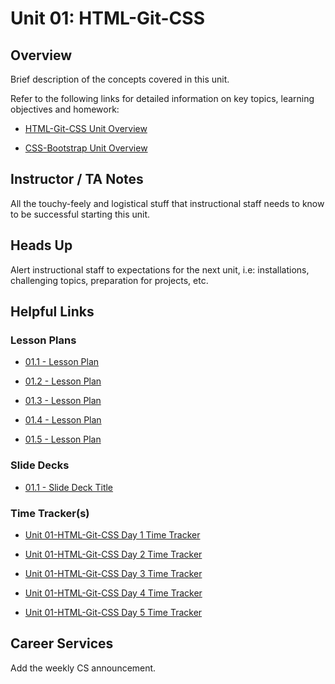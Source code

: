 # Unit 01: HTML-Git-CSS

## Overview

Brief description of the concepts covered in this unit.

Refer to the following links for detailed information on key topics, learning objectives and homework:

  * [HTML-Git-CSS Unit Overview](../../../01-Class-Content/01-HTML-Git-CSS/README.md)

  * [CSS-Bootstrap Unit Overview](../../../01-Class-Content/02-CSS-Bootstrap/README.md)

## Instructor / TA Notes

All the touchy-feely and logistical stuff that instructional staff needs to know to be successful starting this unit.

## Heads Up

Alert instructional staff to expectations for the next unit, i.e: installations, challenging topics, preparation for projects, etc.

## Helpful Links

### Lesson Plans

  * [01.1 - Lesson Plan](01-Day/01-Day-LessonPlan.md)

  * [01.2 - Lesson Plan](02-Day/02-Day-LessonPlan.md)

  * [01.3 - Lesson Plan](03-Day/03-Day-LessonPlan.md)

  * [01.4 - Lesson Plan](04-Day/04-Day-LessonPlan.md)

  * [01.5 - Lesson Plan](05-Day/05-Day-LessonPlan.md)

### Slide Decks

  * [01.1 - Slide Deck Title](slidelink)

### Time Tracker(s)

  * [Unit 01-HTML-Git-CSS Day 1 Time Tracker](trackerlink)

  * [Unit 01-HTML-Git-CSS Day 2 Time Tracker](trackerlink)

  * [Unit 01-HTML-Git-CSS Day 3 Time Tracker](trackerlink)

  * [Unit 01-HTML-Git-CSS Day 4 Time Tracker](trackerlink)

  * [Unit 01-HTML-Git-CSS Day 5 Time Tracker](trackerlink)

## Career Services

Add the weekly CS announcement.